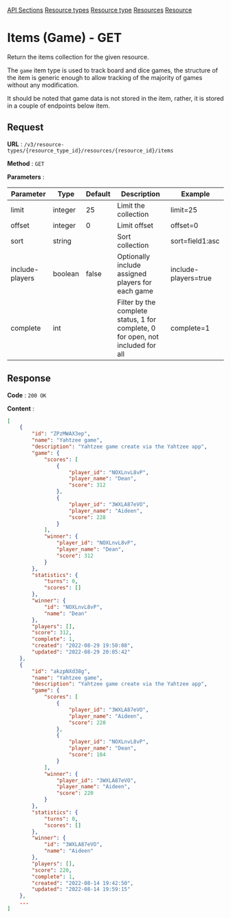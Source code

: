 [API Sections](../Sections.md)
[Resource types](../resource-types/GET.md)
[Resource type](../resource-type/GET.md)
[Resources](../resources/GET.md)
[Resource](../resource/GET.md)

# Items (Game) - GET

Return the items collection for the given resource.

The `game` item type is used to track board and dice games, the structure of the item is generic enough to allow tracking of the majority of games without any modification.

It should be noted that game data is not stored in the item, rather, it is stored in a couple of endpoints below item.

## Request

**URL** : `/v3/resource-types/{resource_type_id}/resources/{resource_id}/items`

**Method** : `GET`

**Parameters** :

Parameter | Type | Default | Description | Example
---|---|---|---|---
limit | integer | 25 | Limit the collection | limit=25
offset | integer | 0 | Limit offset | offset=0
sort | string | | Sort collection | sort=field1:asc|field2:desc
include-players | boolean | false | Optionally include assigned players for each game | include-players=true
complete | int | | Filter by the complete status, 1 for complete, 0 for open, not included for all | complete=1

## Response

**Code** : `200 OK`

**Content** : 
```json
[
    {
        "id": "ZPzMWAX3ep",
        "name": "Yahtzee game",
        "description": "Yahtzee game create via the Yahtzee app",
        "game": {
            "scores": [
                {
                    "player_id": "NOXLnvL8vP",
                    "player_name": "Dean",
                    "score": 312
                },
                {
                    "player_id": "3WXLA87eVO",
                    "player_name": "Aideen",
                    "score": 228
                }
            ],
            "winner": {
                "player_id": "NOXLnvL8vP",
                "player_name": "Dean",
                "score": 312
            }
        },
        "statistics": {
            "turns": 0,
            "scores": []
        },
        "winner": {
            "id": "NOXLnvL8vP",
            "name": "Dean"
        },
        "players": [],
        "score": 312,
        "complete": 1,
        "created": "2022-08-29 19:50:08",
        "updated": "2022-08-29 20:05:42"
    },
    {
        "id": "akzpNXd38g",
        "name": "Yahtzee game",
        "description": "Yahtzee game create via the Yahtzee app",
        "game": {
            "scores": [
                {
                    "player_id": "3WXLA87eVO",
                    "player_name": "Aideen",
                    "score": 220
                },
                {
                    "player_id": "NOXLnvL8vP",
                    "player_name": "Dean",
                    "score": 184
                }
            ],
            "winner": {
                "player_id": "3WXLA87eVO",
                "player_name": "Aideen",
                "score": 220
            }
        },
        "statistics": {
            "turns": 0,
            "scores": []
        },
        "winner": {
            "id": "3WXLA87eVO",
            "name": "Aideen"
        },
        "players": [],
        "score": 220,
        "complete": 1,
        "created": "2022-08-14 19:42:50",
        "updated": "2022-08-14 19:59:15"
    },
    ...
]
```
